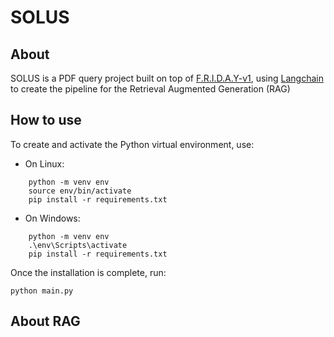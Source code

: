 # SOLUS



## About 

SOLUS is a PDF query project built on top of [F.R.I.D.A.Y-v1](https://github.com/F-R-I-D-A-Y-Project/F.R.I.D.A.Y-v1), using [Langchain](https://www.langchain.com/) to create the pipeline for the Retrieval Augmented Generation (RAG)


## How to use
To create and activate the Python virtual environment, use:

- On Linux:
```shell
    python -m venv env
    source env/bin/activate
    pip install -r requirements.txt
```
- On Windows:
```shell
    python -m venv env
    .\env\Scripts\activate
    pip install -r requirements.txt
```

Once the installation is complete, run:
```shell
python main.py
```

## About RAG

